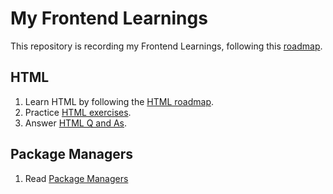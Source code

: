 # My Frontend Learnings

This repository is recording my Frontend Learnings, following this [roadmap](https://roadmap.sh/frontend).

## HTML

1. Learn HTML by following the [HTML roadmap](/html/html-roadmap.md).
2. Practice [HTML exercises](/html/html-exercises.md).
3. Answer [HTML Q and As](/html/html-Q%26As.md).

## Package Managers

1. Read [Package Managers](/package-managers/package-managers.md)
